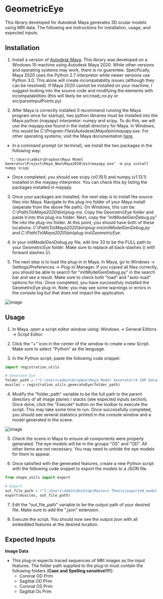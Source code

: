 # GeometricEye

This library developed for Autodesk Maya generates 3D ocular models using MRI data. The following are instructions for installation, usage, and expected inputs.

## Installation

1. Install a version of [Autodesk Maya](https://www.autodesk.com/products/maya). This library was developed on a Windows 10 machine using Autodesk Maya 2020. While other versions and operating systems may work, there is no guarentee. Specifically, Maya 2020 uses the Python 2.7 interpretor while newer versions use Python 3.0. This alone will create incompatability issues (although they can be resolved). If Maya 2020 cannot be installed on your machine, I suggest looking into the source code and modifying the elements with incompatabilities (this will likely be src/read_roi.py or src/parseInputPoints.py)

2. After Maya is correctly installed (I recommend running the Maya program once for startup), two python libraries must be installed into the Maya python (mayapy) interpretor: numpy and scipy. To do this, we will use the mayapy.exe found in the install directory for Maya. In Windows, this would be *C:\Program Files\Autodesk\Maya<VersionNumber>\bin\mayapy.exe*. For other operating systems, visit the Maya documentation [here](https://knowledge.autodesk.com/support/maya/learn-explore/caas/CloudHelp/cloudhelp/2022/ENU/Maya-Scripting/files/GUID-72A245EC-CDB4-46AB-BEE0-4BBBF9791627-htm.html).

* In a command prompt (or terminal), we install the two packages in the following way:
```console
  "C:\Users\admin\Dropbox\Maya Model Generator\Project\Maya_New\Maya2020\bin\mayapy.exe" -m pip install numpy scipy
```
  
* Once completed, you should see scipy (v0.19.1) and numpy (v1.13.1) installed in the mayapy interpretor. You can check this by listing the packages installed in mayapy.
  
3. Once your packages are installed, the next step is to install the source files into Maya. Navigate to the plug-ins folder of your Maya install (seperate from the above file path). On Windows, this can be: *C:\Path\To\Maya2020\bin\plug-ins*. Copy the GeometricEye folder and paste it into this plug-ins folder. Next, copy the "initModelGenDebug.py" file into the plug-ins folder. At this point, you should have both of these locations: *C:\Path\To\Maya2020\bin\plug-ins\initModelGenDebug.py* and *C:\Path\To\Maya2020\bin\plug-ins\GeometricEye*.

4. In your *initModelGenDebug.py* file, edit line 33 to be the FULL path to your GeometricEye folder. Make sure to replace all back-slashes (\) with forward slashes (/).

5. The next step is to load the plug-in in Maya. In Maya, go to Windows -> Settings/Preferences -> Plug-in Manager. If you copied all files correctly, you should be able to search for "initModelGenDebug.py" in the search bar and see a result. Make sure to check both "load" and "auto-load" options for this. Once completed, you have successfuly installed the GeometricEye plug-in. Note: you may see some warnings or errors in the console log but that does not impact the application. 

![image](https://user-images.githubusercontent.com/46249629/202595745-9d19138e-444a-40c4-baf7-8a1a045c8907.png)

## Usage

1. In Maya, open a script editor window using: Windows -> General Editors -> Script Editor. 

2. Click the "+" icon in the center of the window to create a new Script. Make sure to select "Python" as the language. 

3. In the Python script, paste the following code snippet:

```Python
import registration_utils

# Generate Eye
folder_path = r"C:\Users\admin\Dropbox\Maya Model Generator\9 SOP Datasets\Q9 Anonymized Stacks"
muscles = registration_utils.generateEye(folder_path)
```

4. Modify the "folder_path" variable to be the full path to the parent directory of all image planes / stacks (see expected inputs section). Once done, click the "Execute" button on the toolbar to execute the script. This may take some time to run. Once successfully completed, you should see several statistics printed in the console window and a model generated in the scene.

![image](https://user-images.githubusercontent.com/46249629/202597526-77ddbe73-aa66-4d1f-8c43-272004714f52.png)

5. Check the scene in Maya to ensure all components were properly generated. The eye models will be in the groups "OS" and "OD". All other items are not necessary. You may need to unhide the eye models for them to appear.

6. Once satisfied with the generated features, create a new Python script with the following code snippet to export the models to a JSON file.

```Python
from shape_utils import export

# Export
out_file_path = r"C:\Users\admin\Desktop\Masters Thesis\exported_model.json"
export(muscles, out_file_path)
```

7. Edit the "out_file_path" variable to be the output path of your desired file. Make sure to add the ".json" extension.
  
8. Execute the script. You should now see the output json with all embedded features at the desired location.
  

## Expected Inputs
  
**Image Data**
* This plug-in expects traced sequences of MRI images as the input features. The folder path supplied to the plug-in must contain the following folders (**Case and Spelling sensitive!!!!**):
  * Coronal OD Prim
  * Sagittal OD Prim
  * Coronal OS Prim
  * Sagittal Os Prim
  
 




